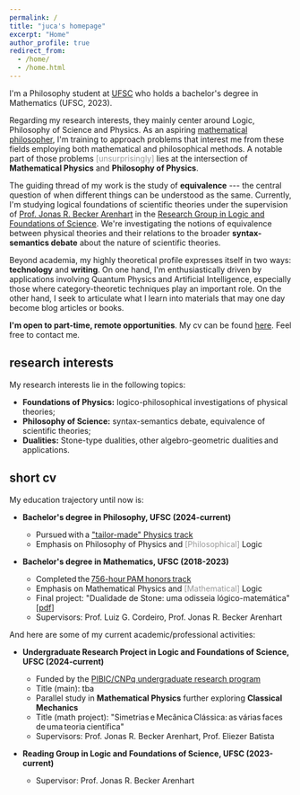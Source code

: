 ```yaml
---
permalink: /
title: "juca's homepage"
excerpt: "Home"
author_profile: true
redirect_from: 
  - /home/
  - /home.html
---
```


I'm a Philosophy student at [UFSC](https://ufsc.br/) who holds a bachelor's degree in Mathematics (UFSC, 2023).

Regarding my research interests, they mainly center around Logic, Philosophy of Science and Physics. As an aspiring [mathematical philosopher](https://onlinelibrary.wiley.com/doi/abs/10.1111/meta.12029), I'm training to approach problems that interest me from these fields employing both mathematical and philosophical methods. A notable part of those problems <span style="color: #999999;">[unsurprisingly]</span> lies at the intersection of **Mathematical Physics** and **Philosophy of Physics**.
 
The guiding thread of my work is the study of **equivalence** --- the central question of when different things can be understood as the same. Currently, I'm studying logical foundations of scientific theories under the supervision of [Prof. Jonas R. Becker Arenhart](https://scholar.google.com/citations?user=INalU8cAAAAJ&hl=pt-BR) in the [Research Group in Logic and Foundations of Science](https://sites.google.com/view/logicandfoundationsofscience/home?authuser=0). We're investigating the notions of equivalence between physical theories and their relations to the broader **syntax-semantics debate** about the nature of scientific theories.

Beyond academia, my highly theoretical profile expresses itself in two ways: **technology** and **writing**. On one hand, I'm enthusiastically driven by applications involving Quantum Physics and Artificial Intelligence, especially those where category-theoretic techniques play an important role. On the other hand, I seek to articulate what I learn into materials that may one day become blog articles or books.

**I'm open to part-time, remote opportunities**. My cv can be found [here](https://jucazyn.github.io/cv/). Feel free to contact me.

## research interests

My research interests lie in the following topics:

* **Foundations of Physics:** logico-philosophical investigations of physical theories;
* **Philosophy of Science:** syntax-semantics debate, equivalence of scientific theories;
* **Dualities:** Stone-type dualities, other algebro-geometric dualities and applications.

## short cv

My education trajectory until now is:

* **Bachelor's degree in Philosophy, UFSC (2024-current)**
  * Pursued with a ["tailor-made" Physics track](https://jucazyn.github.io/physics-track/)
  * Emphasis on Philosophy of Physics and <span style="color: #999999;">[Philosophical]</span> Logic

* **Bachelor's degree in Mathematics, UFSC (2018-2023)**
  * Completed the [756-hour PAM honors track](http://pam.mtm.ufsc.br/)
  * Emphasis on Mathematical Physics and <span style="color: #999999;">[Mathematical]</span> Logic
  * Final project: "Dualidade de Stone: uma odisseia lógico-matemática" [[pdf](https://repositorio.ufsc.br/bitstream/handle/123456789/255148/tcc_julio%20candido%20veloso%20barczyszyn.pdf?sequence=1&isAllowed=y)]
  * Supervisors: Prof. Luiz G. Cordeiro, Prof. Jonas R. Becker Arenhart

And here are some of my current academic/professional activities:

* **Undergraduate Research Project in Logic and Foundations of Science, UFSC (2024-current)**
  * Funded by the [PIBIC/CNPq undergraduate research program](http://pibic.propesq.ufsc.br/)
  * Title (main): tba
  * Parallel study in **Mathematical Physics** further exploring **Classical Mechanics**
  * Title (math project): "Simetrias e Mecânica Clássica: as várias faces de uma teoria científica"
  * Supervisors: Prof. Jonas R. Becker Arenhart, Prof. Eliezer Batista
 
* **Reading Group in Logic and Foundations of Science, UFSC (2023-current)**
  * Supervisor: Prof. Jonas R. Becker Arenhart
